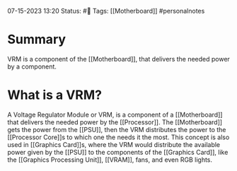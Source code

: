 07-15-2023 13:20
Status: #📄 
Tags: [[Motherboard]] #personalnotes 

# Summary
VRM is a component of the [[Motherboard]], that delivers the needed power by a component. 


# What is a VRM?
A Voltage Regulator Module or VRM, is a component of a [[Motherboard]] that delivers the needed power by the [[Processor]]. The [[Motherboard]] gets the power from the [[PSU]], then the VRM distributes the power to the [[Processor Core]]s to which one the needs it the most. This concept is also used in [[Graphics Card]]s, where the VRM would distribute the available power given by the [[PSU]] to the components of the [[Graphics Card]], like the [[Graphics Processing Unit]], [[VRAM]], fans, and even RGB lights.

